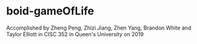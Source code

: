 # boid-gameOfLife

Accomplished by Zheng Peng, Zhizi Jiang, Zhen Yang, Brandon White and Taylor Elliott in CISC 352 in Queen's University on 2019
